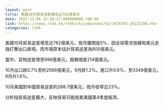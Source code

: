 ```yaml
---
layout: post
title: 美國10月貿易逆差擴至近782億美元
date: 2022-12-06 22:38:27.000000000 +08:00
link: https://news.rthk.hk/rthk/ch/component/k2/1678703-20221206.htm
categories: rthk
---
```


美國10月貿易逆差增至近782億美元，按月擴闊逾5%，因全球需求放緩和美元走強打擊出口表現。而市場原本估計貿易逆差為800億美元。

當中，貨物逆差增至996億美元，服務順差214億美元。

10月出口跌0.7%至約2566億美元，9月跌1.2%。進口升0.6%，至3348億美元，9月升1.6%。

10月美國對中國貿易逆差約288.7億美元，按月收窄近23%。

分析指貿易逆差擴大，反映貿易可能拖累美國第4季度經濟。

